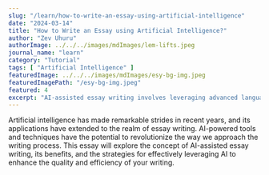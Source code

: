 ```yaml
---
slug: "/learn/how-to-write-an-essay-using-artificial-intelligence"
date: "2024-03-14"
title: "How to Write an Essay using Artificial Intelligence?"
author: "Zev Uhuru"
authorImage: ../../../images/mdImages/lem-lifts.jpeg
journal_name: "learn"
category: "Tutorial"
tags: [ "Artificial Intelligence" ]
featuredImage: ../../../images/mdImages/esy-bg-img.jpeg
featuredImagePath: "/esy-bg-img.jpeg"
featured: 4
excerpt: "AI-assisted essay writing involves leveraging advanced language models to generate ideas, outline structures."
---
```


Artificial intelligence has made remarkable strides in recent years, and its applications have extended to the realm of essay writing. AI-powered tools and techniques have the potential to revolutionize the way we approach the writing process. This essay will explore the concept of AI-assisted essay writing, its benefits, and the strategies for effectively leveraging AI to enhance the quality and efficiency of your writing.